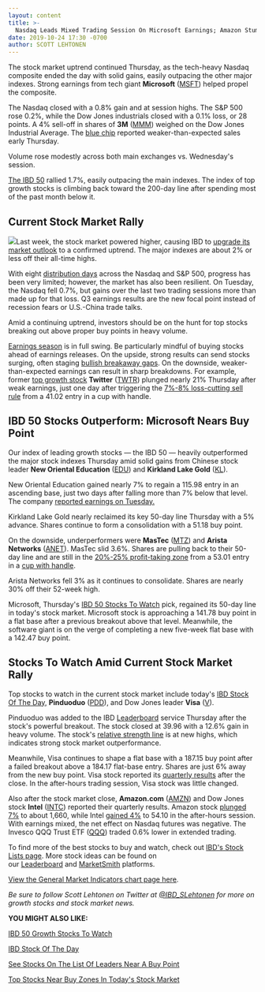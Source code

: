 ```yaml
---
layout: content
title: >-
  Nasdaq Leads Mixed Trading Session On Microsoft Earnings; Amazon Stumbles Late
date: 2019-10-24 17:30 -0700
author: SCOTT LEHTONEN
---
```






The stock market uptrend continued Thursday, as the tech-heavy Nasdaq composite ended the day with solid gains, easily outpacing the other major indexes. Strong earnings from tech giant **Microsoft** ([MSFT](https://research.investors.com/quote.aspx?symbol=MSFT)) helped propel the composite.




The Nasdaq closed with a 0.8% gain and at session highs. The S&P 500 rose 0.2%, while the Dow Jones industrials closed with a 0.1% loss, or 28 points. A 4% sell-off in shares of **3M** ([MMM](https://research.investors.com/quote.aspx?symbol=MMM)) weighed on the Dow Jones Industrial Average. The [blue chip](https://www.investors.com/how-to-invest/investors-corner/blue-chip-stock-dow-dia-warren-buffett/) reported weaker-than-expected sales early Thursday.


Volume rose modestly across both main exchanges vs. Wednesday's session.


[The IBD 50](https://research.investors.com/stock-lists/ibd-50/) rallied 1.7%, easily outpacing the main indexes. The index of top growth stocks is climbing back toward the 200-day line after spending most of the past month below it.


Current Stock Market Rally
--------------------------


![](https://www.investors.com/wp-content/uploads/2019/10/MP102419-234x300.jpg)Last week, the stock market powered higher, causing IBD to [upgrade its market outlook](https://www.investors.com/market-trend/the-big-picture/growth-stocks-surprising-gains-market-outlook-shifts/) to a confirmed uptrend. The major indexes are about 2% or less off their all-time highs.


With eight [distribution days](https://www.investors.com/how-to-invest/investors-corner/how-to-spot-stock-market-tops-track-the-distribution-days/) across the Nasdaq and S&P 500, progress has been very limited; however, the market has also been resilient. On Tuesday, the Nasdaq fell 0.7%, but gains over the last two trading sessions more than made up for that loss. Q3 earnings results are the new focal point instead of recession fears or U.S.-China trade talks.


Amid a continuing uptrend, investors should be on the hunt for top stocks breaking out above proper buy points in heavy volume.


[Earnings season](https://www.investors.com/how-to-invest/investors-corner/how-to-invest-when-to-buy-growth-stocks-earnings/) is in full swing. Be particularly mindful of buying stocks ahead of earnings releases. On the upside, strong results can send stocks surging, often staging [bullish breakaway gaps](https://www.investors.com/how-to-invest/investors-corner/breakaway-gap-the-art-of-the-breakout/). On the downside, weaker-than-expected earnings can result in sharp breakdowns. For example, former [top growth stock](https://www.investors.com/research/twitter-stock-buy-now/) **Twitter** ([TWTR](https://research.investors.com/quote.aspx?symbol=TWTR)) plunged nearly 21% Thursday after weak earnings, just one day after triggering the [7%-8% loss-cutting sell rule](https://www.investors.com/how-to-invest/investors-corner/how-to-balance-profits-and-losses-in-any-market-environment/) from a 41.02 entry in a cup with handle.


IBD 50 Stocks Outperform: Microsoft Nears Buy Point
---------------------------------------------------



Our index of leading growth stocks — the IBD 50 — heavily outperformed the major stock indexes Thursday amid solid gains from Chinese stock leader **New Oriental Education** ([EDU](https://research.investors.com/quote.aspx?symbol=EDU)) and **Kirkland Lake Gold** ([KL](https://research.investors.com/quote.aspx?symbol=KL)).


New Oriental Education gained nearly 7% to regain a 115.98 entry in an ascending base, just two days after falling more than 7% below that level. The company [reported earnings on Tuesday.](https://www.investors.com/news/new-oriental-education-earnings-china-stock-tal-education-earnings/)


Kirkland Lake Gold nearly reclaimed its key 50-day line Thursday with a 5% advance. Shares continue to form a consolidation with a 51.18 buy point.



On the downside, underperformers were **MasTec** ([MTZ](https://research.investors.com/quote.aspx?symbol=MTZ)) and **Arista Networks** ([ANET](https://research.investors.com/quote.aspx?symbol=ANET)). MasTec slid 3.6%. Shares are pulling back to their 50-day line and are still in the [20%-25% profit-taking zone](https://www.investors.com/how-to-invest/investors-corner/how-to-handle-stock-market-expectations/) from a 53.01 entry in a [cup with handle](https://www.investors.com/how-to-invest/investors-corner/how-to-buy-stocks-cup-with-handle-base-alibaba-stock-buy-point/).


Arista Networks fell 3% as it continues to consolidate. Shares are nearly 30% off their 52-week high.


Microsoft, Thursday's [IBD 50 Stocks To Watch](https://www.investors.com/research/microsoft-stock-ibd50-stock-to-watch-continues-basing-earnings-win/) pick, regained its 50-day line in today's stock market. Microsoft stock is approaching a 141.78 buy point in a flat base after a previous breakout above that level. Meanwhile, the software giant is on the verge of completing a new five-week flat base with a 142.47 buy point.


Stocks To Watch Amid Current Stock Market Rally
-----------------------------------------------


Top stocks to watch in the current stock market include today's [IBD Stock Of The Day,](https://www.investors.com/research/ibd-stock-of-the-day/pinduoduo-stock-ibd-stock-of-the-day-breaks-out-to-record-high-buy-zone/) **Pinduoduo** ([PDD](https://research.investors.com/quote.aspx?symbol=PDD)), and Dow Jones leader **Visa** ([V](https://research.investors.com/quote.aspx?symbol=V)).


Pinduoduo was added to the IBD [Leaderboard](https://www.investors.com/product/leaderboard/?artProdLink=Leaderboard) service Thursday after the stock's powerful breakout. The stock closed at 39.96 with a 12.6% gain in heavy volume. The stock's [relative strength line](https://www.investors.com/how-to-invest/investors-corner/a-stock-breakout-specialty-tool-the-relative-strength-line/) is at new highs, which indicates strong stock market outperformance.



Meanwhile, Visa continues to shape a flat base with a 187.15 buy point after a failed breakout above a 184.17 flat-base entry. Shares are just 6% away from the new buy point. Visa stock reported its [quarterly results](https://www.investors.com/news/visa-earnings-q4-2019-euronet-earnings-q3/) after the close. In the after-hours trading session, Visa stock was little changed.


Also after the stock market close, **Amazon.com** ([AMZN](https://research.investors.com/quote.aspx?symbol=AMZN)) and Dow Jones stock **Intel** ([INTC](https://research.investors.com/quote.aspx?symbol=INTC)) reported their quarterly results. Amazon stock [plunged 7%](https://www.investors.com/news/technology/amazon-earnings-third-quarter-stock/) to about 1,660, while Intel [gained 4%](https://www.investors.com/news/technology/chipmaker-intel-crushes-third-quarter-sales-earnings-targets/) to 54.10 in the after-hours session. With earnings mixed, the net effect on Nasdaq futures was negative. The Invesco QQQ Trust ETF ([QQQ](https://research.investors.com/quote.aspx?symbol=QQQ)) traded 0.6% lower in extended trading.


To find more of the best stocks to buy and watch, check out [IBD's Stock Lists page](https://www.investors.com/stock-lists/stocks-to-watch-top-rated-ipos-big-caps-and-growth-stocks/). More stock ideas can be found on our [Leaderboard](https://leaderboard.investors.com/#/leaders/leadersnearabuypoint) and [MarketSmith](https://marketsmith.investors.com/) platforms.


[View the General Market Indicators chart page here](https://www.investors.com/wp-content/uploads/2019/10/IBD2410152202GMI2.pdf).


*Be sure to follow Scott Lehtonen on Twitter at [@IBD\_SLehtonen](https://twitter.com/IBD_SLehtonen) for more on growth stocks and stock market news.*


**YOU MIGHT ALSO LIKE:**


[IBD 50 Growth Stocks To Watch](https://www.investors.com/research/ibd-50-growth-stocks-to-watch/)


[IBD Stock Of The Day](https://www.investors.com/research/ibd-stock-of-the-day/)


[See Stocks On The List Of Leaders Near A Buy Point](https://www.investors.com/product/leaderboard/?artProdLink=Leaderboard)


[Top Stocks Near Buy Zones In Today's Stock Market](https://www.investors.com/category/stock-lists/stocks-near-a-buy-zone/)




